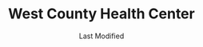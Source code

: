 ---
layout: location-page
date: Last Modified
description: "Local COVID-19 testing is available at West County Health Center in San Pablo, California, USA."
permalink: "locations/california/san-pablo/west-county-health-center/"
tags:
  - locations
  - california
title: West County Health Center
uniqueName: west-county-health-center
state: California
stateAbbr: CA
hood: "San Pablo"
address: "13601 San Pablo Ave"
city: "San Pablo"
zip: "94806"
zipsNearby: "94002 94920 94922 94923 94924 95416 94005 94010 94011 95419 95421 94925 94976 94926 94927 94928 94931 94014 94015 94016 94017 94929 95430 95431 94018 95433 94930 94978 94933 95436 95439 95442 95444 95446 95471 94019 95448 94937 95450 95452 94938 94020 94939 94977 94021 94022 94023 94024 94940 94025 94026 94027 94028 95461 95467 94030 94941 94942 94037 95462 94038 94035 94039 94040 94041 94042 94043 94946 94945 94947 94948 94949 94998 95465 94950 94044 94301 94302 94303 94304 94305 94306 94309 94951 94060 94952 94953 94954 94955 94975 94999 94956 94061 94062 94063 94064 94065 94957 94960 94979 94066 94070 94102 94103 94104 94105 94107 94108 94109 94110 94111 94112 94114 94115 94116 94117 94118 94119 94120 94121 94122 94123 94124 94125 94126 94127 94128 94129 94130 94131 94132 94133 94134 94137 94139 94140 94141 94142 94143 94144 94145 94146 94147 94151 94153 94154 94156 94158 94159 94160 94161 94162 94163 94164 94171 94172 94177 94188 94963 94074 94401 94402 94403 94404 94497 94964 94974 94901 94903 94904 94912 94913 94914 94915 95401 95402 95403 95404 95405 95406 95407 95409 94965 94966 95472 95473 95476 94080 94083 94970 94085 94086 94087 94088 94089 94971 94972 95486 95487 95492 94973 94501 94502 94507 95002 94508 94576 94509 94531 94510 94701 94702 94703 94704 94705 94706 94707 94708 94709 94710 94712 94720 94511 94512 95006 94513 95007 94505 94514 94515 95008 95009 95011 94516 94517 94518 94519 94520 94521 94522 94523 94524 94527 94529 94525 95014 95015 94506 94526 95017 94528 94530 94533 94534 94535 94536 94537 94538 94539 94555 94540 94541 94542 94543 94544 94545 94546 94552 94557 94548 94549 94550 94551 95030 95032 94553 95035 95036 94556 94570 94575 94558 94559 94581 94560 94601 94602 94603 94604 94605 94606 94607 94608 94609 94610 94611 94612 94613 94614 94615 94617 94618 94619 94620 94621 94622 94623 94624 94649 94659 94660 94661 94662 94666 94561 94562 94563 94564 94565 94566 94568 94588 94567 94569 95026 95044 94801 94802 94803 94804 94805 94806 94807 94808 94820 94850 94571 94547 94572 94573 94574 95101 95103 95106 95108 95109 95110 95111 95112 95113 95115 95116 95117 95118 95119 95120 95121 95122 95123 95124 95125 95126 95127 95128 95129 95130 95131 95132 95133 95134 95135 95136 95138 95139 95140 95148 95150 95151 95152 95153 95154 95155 95156 95157 95158 95159 95160 95161 95164 95170 95172 95173 95190 95191 95192 95193 95194 95196 94577 94578 94579 94580 94582 94583 95050 95051 95052 95053 95054 95055 95056 95070 95071 94585 94586 94587 94503 94589 94590 94591 94592 94595 94596 94597 94598 94599 95220 95606 95612 95615 95616 95617 95618 95620 95757 95758 95759 95625 95607 95627 95231 95637 95234 95639 95641 95330 95241 95242 95653 95337 95680 94203 94205 94206 94207 94208 94209 94211 94229 94230 94232 94234 94235 94236 94237 94239 94240 94244 94245 94246 94247 94248 94250 94252 94254 94256 94257 94258 94259 94261 94262 94263 94267 94268 94269 94271 94273 94274 94277 94279 94280 94282 94283 94284 94285 94286 94287 94288 94289 94290 94291 94293 94294 94295 94296 94297 94298 94299 95811 95812 95813 95814 95817 95818 95820 95822 95823 95824 95828 95831 95832 95840 95867 95894 95899 95201 95202 95203 95204 95205 95206 95207 95208 95209 95210 95211 95212 95213 95219 95267 95269 95296 95297 95686 95304 95376 95377 95378 95391 95687 95688 95696 95690 95605 95691 95798 95799 95694 95258 95695 95776 95697 95698 94013 94101 94106 94135 94136 94138 94150 94152 94155 94175 94199 94625" 
mapUrl: "http://maps.apple.com/?q=West+County+Health+Center&address=13601+San+Pablo+Ave,San+Pablo,California,94806"
locationType: Drive-thru
phone: "844-421-0804"
website: "undefined"
onlineBooking: undefined
closed: undefined
closedUpdate: June 30th, 2020
notes: "By appointment only. Requires doctor's referral. Requires phone screen. For individuals with symptoms."
days: Weekdays
hours: 8AM-3:30PM
ctaMessage: Call 844-421-0804
ctaUrl: "tel:844-421-0804"
---